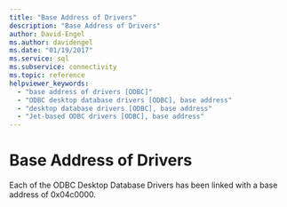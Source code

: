 ```yaml
---
title: "Base Address of Drivers"
description: "Base Address of Drivers"
author: David-Engel
ms.author: davidengel
ms.date: "01/19/2017"
ms.service: sql
ms.subservice: connectivity
ms.topic: reference
helpviewer_keywords:
  - "base address of drivers [ODBC]"
  - "ODBC desktop database drivers [ODBC], base address"
  - "desktop database drivers [ODBC], base address"
  - "Jet-based ODBC drivers [ODBC], base address"
---
```

# Base Address of Drivers
Each of the ODBC Desktop Database Drivers has been linked with a base address of 0x04c0000.
